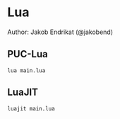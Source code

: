 # Lua

Author: Jakob Endrikat (@jakobend)

## PUC-Lua

```
lua main.lua
```

## LuaJIT

```
luajit main.lua
```
